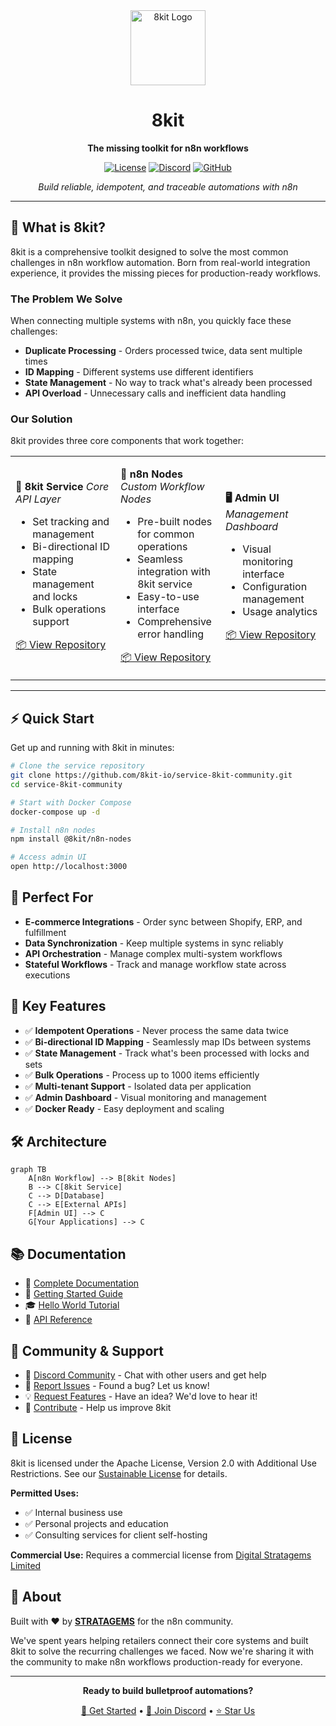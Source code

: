 <div align="center">
<img src="https://8kit.io/logo.svg" alt="8kit Logo" width="120" height="120">

# 8kit

**The missing toolkit for n8n workflows**

[![License](https://img.shields.io/badge/License-Apache%202.0%20with%20Additional%20Use%20Restrictions-yellow.svg)](https://opensource.org/licenses/Apache-2.0)
[![Discord](https://img.shields.io/badge/Discord-Join%20Community-5865F2?logo=discord&logoColor=white)](https://discord.com/invite/NR8eTfHX)
[![GitHub](https://img.shields.io/badge/GitHub-8kit--io-181717?logo=github&logoColor=white)](https://github.com/orgs/8kit-io)

*Build reliable, idempotent, and traceable automations with n8n*

</div>

---

## 🚀 What is 8kit?

8kit is a comprehensive toolkit designed to solve the most common challenges in n8n workflow automation. Born from real-world integration experience, it provides the missing pieces for production-ready workflows.

### The Problem We Solve

When connecting multiple systems with n8n, you quickly face these challenges:
- **Duplicate Processing** - Orders processed twice, data sent multiple times
- **ID Mapping** - Different systems use different identifiers
- **State Management** - No way to track what's already been processed
- **API Overload** - Unnecessary calls and inefficient data handling

### Our Solution

8kit provides three core components that work together:

<table>
<tr>
<td width="33%">

**🔧 8kit Service**
*Core API Layer*

- Set tracking and management
- Bi-directional ID mapping
- State management and locks
- Bulk operations support

[📦 View Repository](https://github.com/8kit-io/service-8kit-community)

</td>
<td width="33%">

**🧩 n8n Nodes**
*Custom Workflow Nodes*

- Pre-built nodes for common operations
- Seamless integration with 8kit service
- Easy-to-use interface
- Comprehensive error handling

[📦 View Repository](https://github.com/8kit-io/n8n-node-8kit-community)

</td>
<td width="33%">

**🖥️ Admin UI**
*Management Dashboard*

- Visual monitoring interface
- Configuration management
- Usage analytics

[📦 View Repository](https://github.com/8kit-io/ui-8kit-community)

</td>
</tr>
</table>

---

## ⚡ Quick Start

Get up and running with 8kit in minutes:

```bash
# Clone the service repository
git clone https://github.com/8kit-io/service-8kit-community.git
cd service-8kit-community

# Start with Docker Compose
docker-compose up -d

# Install n8n nodes
npm install @8kit/n8n-nodes

# Access admin UI
open http://localhost:3000
```

## 🎯 Perfect For

- **E-commerce Integrations** - Order sync between Shopify, ERP, and fulfillment
- **Data Synchronization** - Keep multiple systems in sync reliably
- **API Orchestration** - Manage complex multi-system workflows
- **Stateful Workflows** - Track and manage workflow state across executions

## 🌟 Key Features

- ✅ **Idempotent Operations** - Never process the same data twice
- ✅ **Bi-directional ID Mapping** - Seamlessly map IDs between systems
- ✅ **State Management** - Track what's been processed with locks and sets
- ✅ **Bulk Operations** - Process up to 1000 items efficiently
- ✅ **Multi-tenant Support** - Isolated data per application
- ✅ **Admin Dashboard** - Visual monitoring and management
- ✅ **Docker Ready** - Easy deployment and scaling

## 🛠️ Architecture

```mermaid
graph TB
    A[n8n Workflow] --> B[8kit Nodes]
    B --> C[8kit Service]
    C --> D[Database]
    C --> E[External APIs]
    F[Admin UI] --> C
    G[Your Applications] --> C
```

## 📚 Documentation

- 📖 [Complete Documentation](https://8kit.io/docs)
- 🚀 [Getting Started Guide](https://8kit.io/docs/getting-started/self-hosting-docker-compose)
- 🎓 [Hello World Tutorial](https://8kit.io/docs/getting-started/hello-world/print-hello-world-once)
- 🔧 [API Reference](https://8kit.io/docs/api/authentication)

## 🤝 Community & Support

- 💬 [Discord Community](https://discord.com/invite/NR8eTfHX) - Chat with other users and get help
- 🐛 [Report Issues](https://github.com/8kit-io/service-8kit-community/issues) - Found a bug? Let us know!
- 💡 [Request Features](https://github.com/8kit-io/service-8kit-community/discussions) - Have an idea? We'd love to hear it!
- 📝 [Contribute](https://github.com/8kit-io/service-8kit-community/blob/main/CONTRIBUTING.md) - Help us improve 8kit

## 📄 License

8kit is licensed under the Apache License, Version 2.0 with Additional Use Restrictions. See our [Sustainable License](https://8kit.io/sustainable-license) for details.

**Permitted Uses:**
- ✅ Internal business use
- ✅ Personal projects and education
- ✅ Consulting services for client self-hosting

**Commercial Use:** Requires a commercial license from [Digital Stratagems Limited](mailto:hello@8kit.io)

## 🏢 About

Built with ❤️ by [**STRATAGEMS**](https://stratagems.com) for the n8n community.

We've spent years helping retailers connect their core systems and built 8kit to solve the recurring challenges we faced. Now we're sharing it with the community to make n8n workflows production-ready for everyone.

---

<div align="center">

**Ready to build bulletproof automations?**

[🚀 Get Started](https://8kit.io/docs) • [💬 Join Discord](https://discord.com/invite/NR8eTfHX) • [⭐ Star Us](https://github.com/8kit-io/service-8kit-community)

</div>

